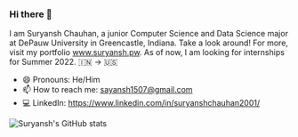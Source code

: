 ### Hi there 👋

<!--
**suryanshchauhan/suryanshchauhan** is a ✨ _special_ ✨ repository because its `README.md` (this file) appears on your GitHub profile.

Here are some ideas to get you started:

- 🔭 I’m currently working on ...
- 🌱 I’m currently learning ...
- 👯 I’m looking to collaborate on ...
- 🤔 I’m looking for help with ...
- 💬 Ask me about ...
- 📫 How to reach me: ...
- 😄 Pronouns: ...
- ⚡ Fun fact: ...
-->

I am Suryansh Chauhan, a junior Computer Science and Data Science major at DePauw University in Greencastle, Indiana. Take a look around! For more, visit my portfolio www.suryansh.pw. As of now, I am looking for internships for Summer 2022.
🇮🇳 -> 🇺🇸

- 😄 Pronouns: He/Him
- 📫 How to reach me: sayansh1507@gmail.com 
- 💻 LinkedIn: https://www.linkedin.com/in/suryanshchauhan2001/

![Suryansh's GitHub stats](https://github-readme-stats.vercel.app/api?username=suryanshchauhan&theme=dark&show_icons=true)
